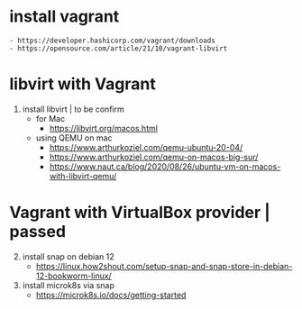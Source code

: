 # install vagrant
    - https://developer.hashicorp.com/vagrant/downloads
    - https://opensource.com/article/21/10/vagrant-libvirt
# libvirt with Vagrant
1. install libvirt | to be confirm
    - for Mac 
        - https://libvirt.org/macos.html
    - using QEMU on mac
        - https://www.arthurkoziel.com/qemu-ubuntu-20-04/
        - https://www.arthurkoziel.com/qemu-on-macos-big-sur/
        - https://www.naut.ca/blog/2020/08/26/ubuntu-vm-on-macos-with-libvirt-qemu/
# Vagrant with VirtualBox provider | passed
2. install snap on debian 12
    - https://linux.how2shout.com/setup-snap-and-snap-store-in-debian-12-bookworm-linux/
3. install microk8s via snap
    - https://microk8s.io/docs/getting-started
